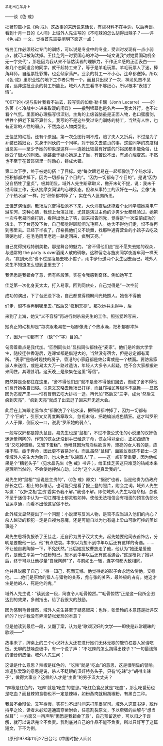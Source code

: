     羊毛出在羊身上 

   ——谈《色·戒》

   拙著短篇小说《色·戒》，这故事的来历说来话长，有些材料不在手边，以后再谈。看到十月一日的《人间》上域外人先生写的《不吃辣的怎么胡得出辣子？——评《色·戒》一文，觉得首先需要阐明下面这一点：

   特务工作必须经过专门的训练，可以说是专业中的专业，受训时发现有一点小弱点，就可以被淘汰掉。王佳芝凭一时爱国心的冲动——域文说我“对她爱国动机全无一字交代”，那是因为我从来不低估读者的理解力，不作正义感的正面表白——和几个志同道合的同学，就干起特工来了，等于是羊毛玩票。羊毛玩票人了迷，捧角拜师，自组票社彩排，也会倾家荡产。业余的特工一不小心，连命都送掉。所以《色·戒》里职业性的地下工作者只有一个，而且只出现了一次，神龙见首不见尾，远非这批业余的特工所能比。域外人先生看书不够细心，所以根本“表错了情”。

   “007”的小说与影片我看不进去，较写实的如詹·勒卡瑞（Jonh Lecarre）——的名著《＜冷战中＞进来取暖的间谍》——搬到银幕也是名片——我太外行，也不过看个气氛。里面的心理描写很深刻，主角的上级首脑虽是正面人物，也口蜜腹剑，牺牲个把老下属不算什么。我写的不是这些受过专门训练的特工，当然有人性，也有正常的人性的弱点，不然势必人物类型化。

   王佳芝的动摇，还有个原因。第一次企图行刺不成，赔了夫人又折兵，不过是为了乔装已婚妇女，失身于同伙的一个同学。对于她失去童贞的事，这些同学的态度相当恶劣——至少予她的印象是这样——连她比较最有好感的邝裕民都未能免俗，让她受了很大的刺激。她甚至于疑心她是上了当，有苦说不出，有点心理变态。不然也不至于在首饰店里一时动心，铸成大错。

   第二次下手，终于被她勾搭上了目标。她“每次跟老易在一起都像洗了个热水澡，把积郁都冲掉下，因为一切都有了个目的”。“因为一切都有了个目的”，是说“因为没自牺牲了童贞”，极其明显。域外人先生断章取义，撇开末句不提，说：我未干过间谍工作，无从揣摩女间谍的心理状态。但和从事特工的汉奸在一起，会像“洗了个热水澡”一样，把“积郁都冲掉了”，实在令人匪夷所思。

   王佳芝演话剧，散场后兴奋得松弛不下来，大伙消夜后还拖着个女同学陪她乘电车游车河，这种心情，我想上台演过戏，尤其是演过主角的少男少女都经验过。她第一次与老易同桌打牌，看得出他上了钩，回来报告同党，觉得是“一次空前成功的演出，下了台还没下妆，自己都觉得顾盼间光艳照人。她舍不得他们走，恨不得再到哪里去。已经下半夜了，邝裕民他们又不跳舞，找那种通宵营业的小馆子去吃及第粥也好，在毛毛雨里老远一路走回来，疯到天亮。”

   自己觉得扮戏特别美艳，那是舞台的魅力。“舍不得他们走”是不愿失去她的观众，与通常的 the party is over酒阑人散的碉帐。这种留恋与施亥同学夜游车河一样天真。“疯到天亮”也不过是凌晨去吃小馆子，雨中步行送两个女生回去而已。域外人先生不知道怎么想到歪里去了：

   我但愿是我错会了意，但有些段落，实在令我感到奇怪。例如她写王

   佳芝第一次化身麦太太，打入易家，回到同伙处，自己觉得是“一次空前

   成功的演出，下了台还没下妆，自己都觉得顾盼间光艳照人。她舍不得他

   们走，恨不得再到哪里去。”然后又“疯到天亮”。那次她并未得手，后

   来到了上海，她又“义不容辞”再进行刺杀易先生的工作。照张爱玲写来，

   她真正的动机却是“每次跟老易在一起都像洗了个热水澡，把积郁都冲掉

   了，因为一切都有了 （缺“个”字）目的。”

   句旁着重点是我代加。“回到同伙处”显指同伙都住在“麦家”。他们是岭南大学学生，随校迁往香港后，连课堂都是借港大的，当然没有宿舍，但是必定都有寓所。“麦家”是临时现找的房子，香港的小家庭都是佐公寓或是一个楼面。要防易家派人来送信，或是易太大万一路过造访，年轻人大多令人起疑，绝不会大家都搬进来同住，其理甚明。这天晚上是聚集在这里“等信”。

   既然算是全都住在这里，“舍不得他们走”就不是舍不得他们回去，而成了舍不得他们离开她各自归寝。引原文又略去舞场已打烊，而且邝裕民等根本不跳舞——显然因为态度严肃——惟有冒雨去吃大排档一途。再代加“然后又”三字，成为“然后又疯到天亮”，“疯到天亮”就成了出去逛了回来开无遮大会。

   此后在上海跟老易每次“都像洗了个热水澡，把积郁都冲掉了，因为一切都有了‘个’目的”，引原文又再度断章取义，忽视末句，把她编派成色情狂。这才叫罗织人人于罪，倒反咬一口，说我“罗织她的弱点”。

   一般写汉奸都是獐头鼠目，易先生也是“鼠相”，不过不像公式化的小说里的汉奸色迷迷晕陶陶的，作饵的侠女还没到手已经送了命，侠女得以全贞，正如西谚所谓“又吃掉蛋糕，又留下蛋糕”。他唯其因为荒淫纵欲贪污，漂亮的女人有的是，应接不暇，疲于奔命，因此更不容易对付。而且虽然“鼠相”，面貌仪表还不错士—这使域外人先生大为骇异，也未免太“以貌取人”了。——这一点非常重要，因为他如果是个“糟老头子”（见水晶先生《色·戒》书评 ），给王佳芝买这只难觅的钻戒本来是理所当然的，不会使她抨然心动，以为“这个人是真爱我的”。

   易先生的“鼠相”“据说是主贵的”，（《色·戒》原文）“据说”也者，当是他贵为伪政府部长之后，相士的恭维话，也可能只是看了报上登的照片，附会之词。域外人先生写道：“汉奸之相‘主贵’委实令我不解。”我也不解。即使域外人先生写信命相，总也不至于迷信中认为一切江湖相士都灵验如神，使他无法相信会有相面的预言伪部长官运亨通，而看不出他这官做不长。

   此外域文显然提出了一个问题：小说里写反派人物，是否不应当进入他们的内心？杀人越货的积犯一定是自视为恶魔，还是可能自以为也有逼上梁山可歌可控的英雄事迹？

   易先生思将仇报杀了王佳芝，还自矜为男子汉大丈夫。起先她要他同去首饰店，分明是要敲他一记。他“有点悲哀。本来以为想不到中年以后还有这样的奇遇。……不让他自我陶醉一下，不免抚然。”此后她捉放曹放走了他，他认为“她还是爱他的，是他生平第一个红粉知己。想不到中年以后还有这番遇合。”这是枪毙了她以后，终于可以让他尽量“自我陶醉”了，与前如出一辙，连字句都大致相同。

   他并且说服了自己：“得一知己，死而无憾。他觉得她的影子会永远依傍他，安慰他。……他们是原始的猎人与猎物的关系，虎与张的关系，最终极的占有。她这才生是他的人，死是他的鬼。”

   域外人先生说：“读到这一段，简直令人毛骨惊然。”“毛骨惊然”正是这一段所企图达到的效果，多谢指出，给了我很大的鼓励。

   因为感到毛骨慷然，域外人先生甚至于疑惑起来：也许，张爱玲的本意还是批评汉奸的？也许我没有弄清楚张爱玲的本意？

   但是他读到最后一段，又翻了案，认为是“歌颂汉奸的文学——即使是非常暖昧的歌颂——”

   故事未了，牌桌上的三个小汉奸太太还在进行她们无休无歇的敲竹杠要人家请吃饭。无聊的鼓噪歪缠中，有一个说了声：“不吃辣的怎么胡得出辣子？”一句最浅薄的谐音俏皮话。域外人先生问：

   这话是什么意思？辣椒是红色的，“吃辣”就是“吃血”的意思，这是很明显的譬喻。难道张爱玲的意思是说，杀人不眨眼的汉奸特务头子，只有“吃辣”才“胡得出辣子”，做得大事业？这样的人才是“主贵”的男子汉大丈夫？

   “辣椒是红色的，‘吃辣’就是‘吃血’的意思。”吃红色食品就是“吃血”，那么吃番茄也是吃血？而且辣的食物也不一定是辣椒，如粉蒸肉就用胡椒粉，有黑白二种。

   我最不会辩论，又写得慢，实在匀不出时间来打笔墨官司。域外人这篇书评，貌作持平之论，读者未必知道通篇穿凿附会，任意割裂原文，予以牵强的曲解与“想当然耳”：一方面又一再声明“但愿是我错会了意”，自己预留退步，可以归之于误解，就可以说话完全不负责。我到底对自己的作品不能不负责，所以只好写了这篇短文，下不为例。

   （原刊1978年11月27日台北《中国时报·人间》）

